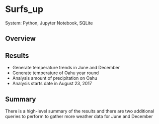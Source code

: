 # Surfs_up
System: Python, Jupyter Notebook, SQLite

## Overview
  
## Results
  - Generate temperature trends in June and December
  - Generate temperature of Oahu year round
  - Analysis amount of precipitation on Oahu
  - Analysis starts date in August 23, 2017
  
## Summary
There is a high-level summary of the results and there are two additional queries to perform to gather more weather data for June and December
